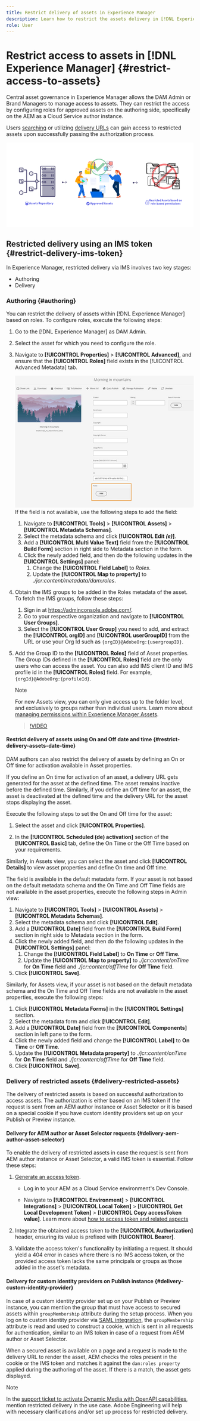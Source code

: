 ```yaml
---
title: Restrict delivery of assets in Experience Manager
description: Learn how to restrict the assets delivery in [!DNL Experience Manager].
role: User
---
```

# Restrict access to assets in [!DNL Experience Manager] {#restrict-access-to-assets}

Central asset governance in Experience Manager allows the DAM Admin or Brand Managers to manage access to assets. They can restrict the access by configuring roles for approved assets on the authoring side, specifically on the AEM as a Cloud Service author instance.

Users [searching](search-assets-api.md) or utilizing [delivery URLs](deliver-assets-apis.md) can gain access to restricted assets upon successfully passing the authorization process.

![Restricted access to assets](/help/assets/assets/restricted-access.png)

## Restricted delivery using an IMS token {#restrict-delivery-ims-token}

In Experience Manager, restricted delivery via IMS involves two key stages: 

* Authoring 
* Delivery

### Authoring {#authoring}

You can restrict the delivery of assets within [!DNL Experience Manager] based on roles. To configure roles, execute the following steps:

1. Go to the [!DNL Experience Manager] as DAM Admin.
1. Select the asset for which you need to configure the role.
1. Navigate to **[!UICONTROL Properties]** > **[!UICONTROL Advanced]**, and ensure that the **[!UICONTROL Roles]** field exists in the [!UICONTROL Advanced Metadata] tab.

   ![Roles metadata](/help/assets/assets/roles_metadata.jpg)
If the field is not available, use the following steps to add the field:

   1. Navigate to **[!UICONTROL Tools]** > **[!UICONTROL Assets]** > **[!UICONTROL Metadata Schemas]**.
   1. Select the metadata schema and click **[!UICONTROL Edit _(e)_]**.
   1. Add a **[!UICONTROL Multi Value Text]** field from the **[!UICONTROL Build Form]** section in right side to Metadata section in the form. 
   1. Click the newly added field, and then do the following updates in the  **[!UICONTROL Settings]** panel:
      1. Change the **[!UICONTROL Field Label]** to _Roles_.
      1. Update the **[!UICONTROL Map to property]** to _./jcr:content/metadata/dam:roles_.

1. Obtain the IMS groups to be added in the Roles metadata of the asset. To fetch the IMS groups, follow these steps:
   1. Sign in at https://adminconsole.adobe.com/.
   1. Go to your respective organization and navigate to **[!UICONTROL User Groups]**.
   1. Select the **[!UICONTROL User Group]** you need to add, and extract the **[!UICONTROL orgID]** and **[!UICONTROL userGroupID]** from the URL or use your Org Id such as `{orgID}@AdobeOrg:{usergroupID}`.

1. Add the Group ID to the **[!UICONTROL Roles]** field of Asset properties. <br>
   The Group IDs defined in the **[!UICONTROL Roles]** field are the only users who can access the asset. You can also add IMS client ID and IMS profile id in the **[!UICONTROL Roles]** field. For example, `{orgId}@AdobeOrg:{profileId}`.

   >[!NOTE]
   >
   >For new Assets view, you can only give access up to the folder level, and exclusively to groups rather than individual users. Learn more about [managing permissions within Experience Manager Assets](https://experienceleague.adobe.com/en/docs/experience-manager-assets-essentials/help/get-started-admins/folder-access/manage-permissions).

   >[!VIDEO](https://video.tv.adobe.com/v/3427429)

#### Restrict delivery of assets using On and Off date and time {#restrict-delivery-assets-date-time}

DAM authors can also restrict the delivery of assets by defining an On or Off time for activation available in Asset properties.

If you define an On time for activation of an asset, a delivery URL gets generated for the asset at the defined time. The asset remains inactive before the defined time. Similarly, if you define an Off time for an asset, the asset is deactivated at the defined time and the delivery URL for the asset stops displaying the asset.

Execute the following steps to set the On and Off time for the asset:

1. Select the asset and click **[!UICONTROL Properties]**.

1. In the **[!UICONTROL Scheduled (de) activation]** section of the **[!UICONTROL Basic]** tab, define the On Time or the Off Time based on your requirements.

Similarly, in Assets view, you can select the asset and click **[!UICONTROL Details]** to view asset properties and define On time and Off time.

The field is available in the default metadata form. If your asset is not based on the default metadata schema and the On Time and Off Time fields are not available in the asset properties, execute the following steps in Admin view:

1. Navigate to **[!UICONTROL Tools]** > **[!UICONTROL Assets]** > **[!UICONTROL Metadata Schemas]**.
1. Select the metadata schema and click **[!UICONTROL Edit]**.
1. Add a **[!UICONTROL Date]** field from the **[!UICONTROL Build Form]** section in right side to Metadata section in the form. 
1. Click the newly added field, and then do the following updates in the  **[!UICONTROL Settings]** panel:
   1. Change the **[!UICONTROL Field Label]** to **On Time** or **Off Time**.
   1. Update the **[!UICONTROL Map to property]** to _./jcr:content/onTime_ for **On Time** field and _./jcr:content/offTime_ for **Off Time** field.
1. Click **[!UICONTROL Save]**.

Similarly, for Assets view, if your asset is not based on the default metadata schema and the On Time and Off Time fields are not available in the asset properties, execute the following steps:

1. Click **[!UICONTROL Metadata Forms]** in the **[!UICONTROL Settings]** section. 
1. Select the metadata form and click **[!UICONTROL Edit]**. 
1. Add a **[!UICONTROL Date]** field from the **[!UICONTROL Components]** section in left pane to the form. 
1. Click the newly added field and change the **[!UICONTROL Label]** to **On Time** or **Off Time**.
1. Update the **[!UICONTROL Metadata property]** to _./jcr:content/onTime_ for **On Time** field and _./jcr:content/offTime_ for **Off Time** field.
1. Click **[!UICONTROL Save]**. 



### Delivery of restricted assets {#delivery-restricted-assets}

The delivery of restricted assets is based on successful authorization to access assets. The authorization is either based on an IMS token if the request is sent from an AEM author instance or Asset Selector or it is based on a special cookie if you have custom identity providers set up on your Publish or Preview instance.

#### Delivery for AEM author or Asset Selector requests {#delivery-aem-author-asset-selector}

To enable the delivery of restricted assets in case the request is sent from AEM author instance or Asset Selector, a valid IMS token is essential. Follow these steps:

1. [Generate an access token](https://experienceleague.adobe.com/docs/experience-manager-cloud-service/content/implementing/developing/generating-access-tokens-for-server-side-apis.html?lang=en#generating-the-access-token).
   * Log in to your AEM as a Cloud Service environment's Dev Console.

   * Navigate to **[!UICONTROL Environment]** > **[!UICONTROL Integrations]** > **[!UICONTROL Local Token]** > **[!UICONTROL Get Local Development Token]** > **[!UICONTROL Copy accessToken value]**. Learn more about [how to access token and related aspects](https://experienceleague.adobe.com/docs/experience-manager-cloud-service/content/implementing/developing/generating-access-tokens-for-server-side-apis.html?lang=en#generating-the-access-token)

1. Integrate the obtained access token to the **[!UICONTROL Authorization]** header, ensuring its value is prefixed with **[!UICONTROL Bearer]**.

1. Validate the access token's functionality by initiating a request. It should yield a 404 error in cases where there is no IMS access token, or the provided access token lacks the same principals or groups as those added in the asset's metadata.

#### Delivery for custom identity providers on Publish instance {#delivery-custom-identity-provider}

In case of a custom identity provider set up on your Publish or Preview instance, you can mention the group that must have access to secured assets within `groupMembership` attribute during the setup process. When you log on to custom identity provider via [SAML integration](https://experienceleague.adobe.com/en/docs/experience-manager-learn/cloud-service/authentication/saml-2-0), the `groupMembership` attribute is read and used to construct a cookie, which is sent in all requests for authentication, similar to an IMS token in case of a request from AEM author or Asset Selector.

When a secured asset is available on a page and a request is made to the delivery URL to render the asset, AEM checks the roles present in the cookie or the IMS token and matches it against the `dam:roles property` applied during the authoring of the asset. If there is a match, the asset gets displayed.

>[!NOTE]
>
> In the [support ticket to activate Dynamic Media with OpenAPI capabilities](/help/assets/dynamic-media-open-apis-overview.md#how-to-enable-the-dynamic-media-with-openapi-capabilities), mention restricted delivery in the use case. Adobe Engineering will help with necessary clarifications and/or set up process for restricted delivery.
